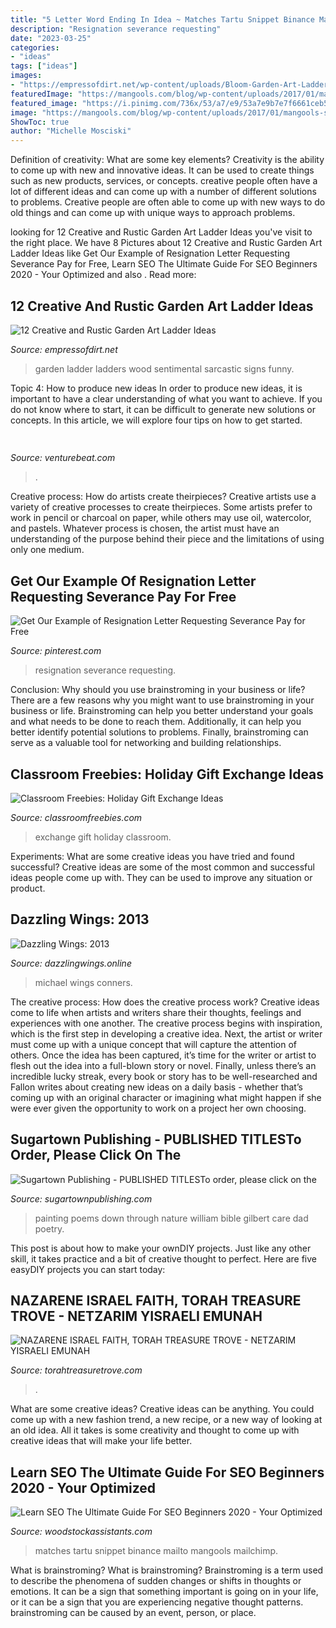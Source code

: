 ```yaml
---
title: "5 Letter Word Ending In Idea ~ Matches Tartu Snippet Binance Mailto Mangools Mailchimp"
description: "Resignation severance requesting"
date: "2023-03-25"
categories:
- "ideas"
tags: ["ideas"]
images:
- "https://empressofdirt.net/wp-content/uploads/Bloom-Garden-Art-Ladder-Birdhouse-C1-1.jpg"
featuredImage: "https://mangools.com/blog/wp-content/uploads/2017/01/mangools-seo-academy-part-2-search-engines-snippet-google.png"
featured_image: "https://i.pinimg.com/736x/53/a7/e9/53a7e9b7e7f6661ceb51e0810ab866de.jpg"
image: "https://mangools.com/blog/wp-content/uploads/2017/01/mangools-seo-academy-part-2-search-engines-snippet-google.png"
ShowToc: true
author: "Michelle Mosciski"
---
```



Definition of creativity: What are some key elements?
Creativity is the ability to come up with new and innovative ideas. It can be used to create things such as new products, services, or concepts. creative people often have a lot of different ideas and can come up with a number of different solutions to problems. Creative people are often able to come up with new ways to do old things and can come up with unique ways to approach problems.

	

		
looking for 12 Creative and Rustic Garden Art Ladder Ideas you've visit to the right place. We have 8 Pictures about 12 Creative and Rustic Garden Art Ladder Ideas like Get Our Example of Resignation Letter Requesting Severance Pay for Free, Learn SEO The Ultimate Guide For SEO Beginners 2020 - Your Optimized and also . Read more:
		
    
## 12 Creative And Rustic Garden Art Ladder Ideas

<img loading=lazy src="https://empressofdirt.net/wp-content/uploads/Bloom-Garden-Art-Ladder-Birdhouse-C1-1.jpg" onerror="this.onerror=null;this.src='https://tse3.mm.bing.net/th?id=OIP.-sBe8kCD5qz1UKgucjjZWQHaLH&amp;pid=15.1';" alt="12 Creative and Rustic Garden Art Ladder Ideas">

_Source: empressofdirt.net_

>garden ladder ladders wood sentimental sarcastic signs funny. 

	

Topic 4: How to produce new ideas
In order to produce new ideas, it is important to have a clear understanding of what you want to achieve. If you do not know where to start, it can be difficult to generate new solutions or concepts. In this article, we will explore four tips on how to get started.

    
## 

<img loading=lazy src="https://venturebeat.com/wp-content/uploads/2020/01/nvidia-G-SYNC_360Hz.jpg" onerror="this.onerror=null;this.src='https://tse2.mm.bing.net/th?id=OIP.RusOj6i-a9s8TFQtCEHV7QHaDr&amp;pid=15.1';" alt="">

_Source: venturebeat.com_

>. 

	

Creative process: How do artists create theirpieces?
Creative artists use a variety of creative processes to create theirpieces. Some artists prefer to work in pencil or charcoal on paper, while others may use oil, watercolor, and pastels. Whatever process is chosen, the artist must have an understanding of the purpose behind their piece and the limitations of using only one medium.

    
## Get Our Example Of Resignation Letter Requesting Severance Pay For Free

<img loading=lazy src="https://i.pinimg.com/736x/53/a7/e9/53a7e9b7e7f6661ceb51e0810ab866de.jpg" onerror="this.onerror=null;this.src='https://tse3.mm.bing.net/th?id=OIP.yOWoCD4XUJ-TTO0Fy9_jEgHaKe&amp;pid=15.1';" alt="Get Our Example of Resignation Letter Requesting Severance Pay for Free">

_Source: pinterest.com_

>resignation severance requesting. 

	

Conclusion: Why should you use brainstroming in your business or life?
There are a few reasons why you might want to use brainstroming in your business or life. Brainstroming can help you better understand your goals and what needs to be done to reach them. Additionally, it can help you better identify potential solutions to problems. Finally, brainstroming can serve as a valuable tool for networking and building relationships.

    
## Classroom Freebies: Holiday Gift Exchange Ideas

<img loading=lazy src="http://3.bp.blogspot.com/-vSM5r3eBn-U/TtwkFfWfSVI/AAAAAAAAAu4/0xgHwLm2Lmk/w1200-h630-p-k-no-nu/Screen%2Bshot%2B2011-11-05%2Bat%2B10.41.39%2BPM.png" onerror="this.onerror=null;this.src='https://tse3.mm.bing.net/th?id=OIP.29I6j5GV4sUe-Tbu0FRlfQAAAA&amp;pid=15.1';" alt="Classroom Freebies: Holiday Gift Exchange Ideas">

_Source: classroomfreebies.com_

>exchange gift holiday classroom. 

	

Experiments: What are some creative ideas you have tried and found successful?
Creative ideas are some of the most common and successful ideas people come up with. They can be used to improve any situation or product.

    
## Dazzling Wings: 2013

<img loading=lazy src="http://4.bp.blogspot.com/-EXnCdSuI0eM/UmgpEFbLgZI/AAAAAAAAAvo/xJvkUZFIY7w/s1600/Broken+light+bulb+file000362203086.jpg" onerror="this.onerror=null;this.src='https://tse4.mm.bing.net/th?id=OIP.0fmNotj5tGGuTJItYQWKPQHaF7&amp;pid=15.1';" alt="Dazzling Wings: 2013">

_Source: dazzlingwings.online_

>michael wings conners. 

	

The creative process: How does the creative process work?
Creative ideas come to life when artists and writers share their thoughts, feelings and experiences with one another. The creative process begins with inspiration, which is the first step in developing a creative idea. Next, the artist or writer must come up with a unique concept that will capture the attention of others. Once the idea has been captured, it’s time for the writer or artist to flesh out the idea into a full-blown story or novel. Finally, unless there’s an incredible lucky streak, every book or story has to be well-researched and Fallon writes about creating new ideas on a daily basis - whether that’s coming up with an original character or imagining what might happen if she were ever given the opportunity to work on a project her own choosing.

    
## Sugartown Publishing - PUBLISHED TITLESTo Order, Please Click On The

<img loading=lazy src="http://sugartownpublishing.com/yahoo_site_admin/assets/images/Cathy-Dana-cover_sm.89183628_std.jpg" onerror="this.onerror=null;this.src='https://tse4.mm.bing.net/th?id=OIP.31-AppI3G-nZ9WYDicoiEwAAAA&amp;pid=15.1';" alt="Sugartown Publishing - PUBLISHED TITLESTo order, please click on the">

_Source: sugartownpublishing.com_

>painting poems down through nature william bible gilbert care dad poetry. 

	

This post is about how to make your ownDIY projects. Just like any other skill, it takes practice and a bit of creative thought to perfect. Here are five easyDIY projects you can start today: 

    
## NAZARENE ISRAEL FAITH, TORAH TREASURE TROVE - NETZARIM YISRAELI EMUNAH

<img loading=lazy src="https://torahtreasuretrove.com/yahoo_site_admin/assets/images/TORAH_KEEPERS.315123631_std.jpg" onerror="this.onerror=null;this.src='https://tse1.mm.bing.net/th?id=OIP.7skefeD8_tuiNA6N684NzQHaE0&amp;pid=15.1';" alt="NAZARENE ISRAEL FAITH, TORAH TREASURE TROVE - NETZARIM YISRAELI EMUNAH">

_Source: torahtreasuretrove.com_

>. 

	

What are some creative ideas?
Creative ideas can be anything. You could come up with a new fashion trend, a new recipe, or a new way of looking at an old idea. All it takes is some creativity and thought to come up with creative ideas that will make your life better.

    
## Learn SEO The Ultimate Guide For SEO Beginners 2020 - Your Optimized

<img loading=lazy src="https://mangools.com/blog/wp-content/uploads/2017/01/mangools-seo-academy-part-2-search-engines-snippet-google.png" onerror="this.onerror=null;this.src='https://tse4.mm.bing.net/th?id=OIP.HBJBQUlvVC3qY85zlp86lAHaEM&amp;pid=15.1';" alt="Learn SEO The Ultimate Guide For SEO Beginners 2020 - Your Optimized">

_Source: woodstockassistants.com_

>matches tartu snippet binance mailto mangools mailchimp. 

	

What is brainstroming?
What is brainstroming? Brainstroming is a term used to describe the phenomena of sudden changes or shifts in thoughts or emotions. It can be a sign that something important is going on in your life, or it can be a sign that you are experiencing negative thought patterns. brainstroming can be caused by an event, person, or place.

